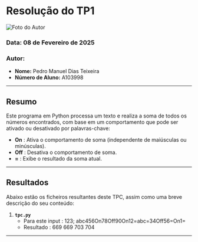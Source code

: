 # Resolução do TP1

![Foto do Autor](https://avatars.githubusercontent.com/u/131169410?v=4) 

### **Data:** 08 de Fevereiro de 2025  
### **Autor:**  
- **Nome:** Pedro Manuel Dias Teixeira
- **Número de Aluno:** A103998

---

## Resumo
Este programa em Python processa um texto e realiza a soma de todos os números encontrados, com base em um comportamento que pode ser ativado ou desativado por palavras-chave:

- **On** : Ativa o comportamento de soma (independente de maiúsculas ou minúsculas).
- **Off** : Desativa o comportamento de soma.
- **=** : Exibe o resultado da soma atual.

---

## Resultados
Abaixo estão os ficheiros resultantes deste TPC, assim como uma breve descrição do seu conteúdo:

1. **`tpc.py`**  
   - Para este input : 123; abc456On78Off90On12=abc=34Off56=On1=
   - Resultado : 
    669
    669
    703
    704
---
